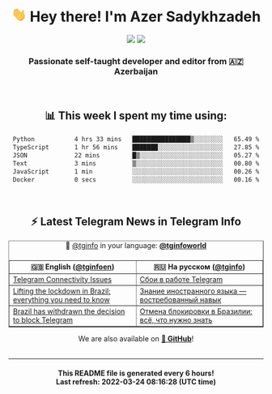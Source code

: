 <div align="center">
	<div>
		<h1>
      <img src="./assets/hi.gif" width="30px"> Hey there! I'm Azer Sadykhzadeh
    </h1>
    <img height="18" src="https://komarev.com/ghpvc/?username=sadykhzadeh&label=Views&color=2081c1&style=flat-square" />
		<a href="https://wakatime.com/@Azer"> <img height="18" src="https://wakatime.com/badge/user/f80ae27a-c328-426f-a381-bc84136e2dd6.svg" /> </a>
    <h3>
      Passionate self-taught developer and editor from 🇦🇿 Azerbaijan
    </h3>
  </div>
  <br>

<h2>📊 This week I spent my time using:</h2>

<!--START_SECTION:waka-->

```text
Python           4 hrs 33 mins   ████████████████▒░░░░░░░░   65.49 %
TypeScript       1 hr 56 mins    ███████░░░░░░░░░░░░░░░░░░   27.85 %
JSON             22 mins         █▒░░░░░░░░░░░░░░░░░░░░░░░   05.27 %
Text             3 mins          ▒░░░░░░░░░░░░░░░░░░░░░░░░   00.80 %
JavaScript       1 min           ░░░░░░░░░░░░░░░░░░░░░░░░░   00.26 %
Docker           0 secs          ░░░░░░░░░░░░░░░░░░░░░░░░░   00.16 %
```

<!--END_SECTION:waka-->

<br>

<h2>⚡️ Latest Telegram News in Telegram Info</h2>
  <table border>
		<tr>
			<th width="50%">🇬🇧 English (<a href="https://t.me/tginfoen">@tginfoen</a>)</th>
			<th>🇷🇺 На русском (<a href="https://t.me/tginfo">@tginfo</a>)</th>
		</tr>
		<caption>🚩 <a href="https://t.me/tginfo">@tginfo</a> in your language: <a href="https://t.me/tginfoworld"><b>@tginfoworld</b></a><caption/>
  <tr><td><a href="https://t.me/tginfoen/1370">Telegram Connectivity Issues</a></td>
    <td><a href="https://t.me/tginfo/3275">Сбои в работе Telegram</a></td></tr><tr><td><a href="https://t.me/tginfoen/1369">Lifting the lockdown in Brazil: everything you need to know</a></td>
    <td><a href="https://t.me/tginfo/3274">Знание иностранного языка — востребованный навык</a></td></tr><tr><td><a href="https://t.me/tginfoen/1368">Brazil has withdrawn the decision to block Telegram</a></td>
    <td><a href="https://t.me/tginfo/3273">Отмена блокировки в Бразилии: всё, что нужно знать</a></td></tr>
</table>
We are also available on <a href="https://github.com/tginfo"><b>🐙 GitHub</b></a>!
</div>

<br>
<hr>
<h4 align="center">This README file is generated <b>every 6 hours</b>!</br>Last refresh: <b>2022-03-24 08:16:28 (UTC time)</b></h4>
